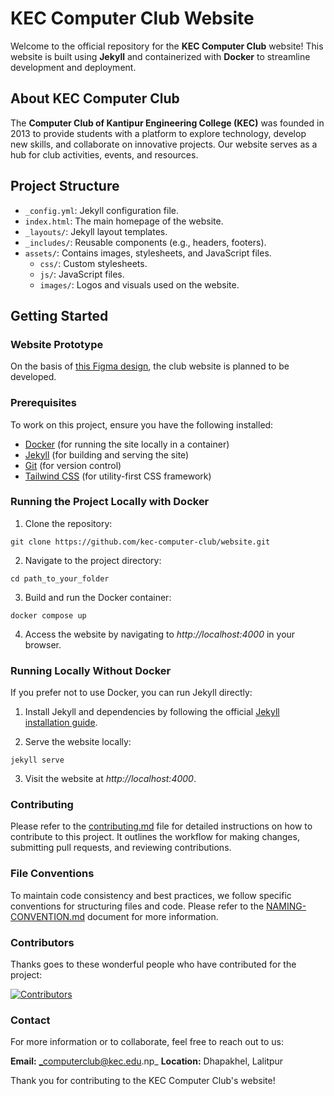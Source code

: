 # KEC Computer Club Website

Welcome to the official repository for the **KEC Computer Club** website! This website is built using **Jekyll** and containerized with **Docker** to streamline development and deployment.

## About KEC Computer Club

The **Computer Club of Kantipur Engineering College (KEC)** was founded in 2013 to provide students with a platform to explore technology, develop new skills, and collaborate on innovative projects. Our website serves as a hub for club activities, events, and resources.

## Project Structure

- `_config.yml`: Jekyll configuration file.
- `index.html`: The main homepage of the website.
- `_layouts/`: Jekyll layout templates.
- `_includes/`: Reusable components (e.g., headers, footers).
- `assets/`: Contains images, stylesheets, and JavaScript files.
  - `css/`: Custom stylesheets.
  - `js/`: JavaScript files.
  - `images/`: Logos and visuals used on the website.

## Getting Started

### Website Prototype
On the basis of [this Figma design](https://www.figma.com/design/dWPncZwMB3Im5qntztKgpe/Computer-Club-Website?node-id=0-1&t=snFpqhd7gHsoBQL7-1), the club website is planned to be developed.

### Prerequisites

To work on this project, ensure you have the following installed:

- [Docker](https://www.docker.com/) (for running the site locally in a container)
- [Jekyll](https://jekyllrb.com/) (for building and serving the site)
- [Git](https://git-scm.com/) (for version control)
- [Tailwind CSS](https://tailwindcss.com/) (for utility-first CSS framework)

### Running the Project Locally with Docker

1. Clone the repository:

`git clone https://github.com/kec-computer-club/website.git`
   
2. Navigate to the project directory:

`cd path_to_your_folder`

3. Build and run the Docker container:

`docker compose up`

4. Access the website by navigating to _http://localhost:4000_ in your browser.

### Running Locally Without Docker

If you prefer not to use Docker, you can run Jekyll directly:

1. Install Jekyll and dependencies by following the official [Jekyll installation guide](https://jekyllrb.com/docs/installation/).

2. Serve the website locally:

`jekyll serve`

3. Visit the website at _http://localhost:4000_.

### Contributing

Please refer to the [contributing.md](CONTRIBUTING.MD) file for detailed instructions on how to contribute to this project. It outlines the workflow for making changes, submitting pull requests, and reviewing contributions.

### File Conventions
To maintain code consistency and best practices, we follow specific conventions for structuring files and code. Please refer to the [NAMING-CONVENTION.md](NAMING-CONVENTION.md) document for more information.

### Contributors 
Thanks goes to these wonderful people who have contributed for the project:

[![Contributors](https://contrib.rocks/image?repo=computerclubkec/computerclubkec.github.io)](https://github.com/computerclubkec/computerclubkec.github.io/graphs/contributors)


### Contact
For more information or to collaborate, feel free to reach out to us:

**Email:** _computerclub@kec.edu.np_
**Location:** Dhapakhel, Lalitpur

Thank you for contributing to the KEC Computer Club's website!
